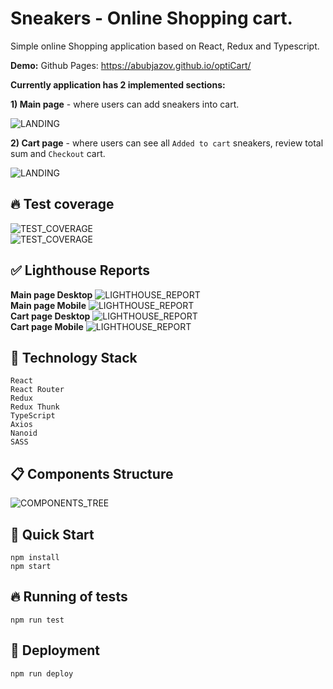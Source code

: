 # Sneakers - Online Shopping cart.

Simple online Shopping application based on React, Redux and Typescript.

**Demo:**
Github Pages: https://abubjazov.github.io/optiCart/

**Currently application has 2 implemented sections:**

**1) Main page** - where users can add sneakers into cart.

![LANDING](docs/main.jpg)

**2) Cart page** - where users can see all `Added to cart` sneakers, review total sum and `Checkout` cart.

![LANDING](docs/cart.jpg)

## :fire: Test coverage

![TEST_COVERAGE](docs/test_coverage_1.jpg)
<br>
![TEST_COVERAGE](docs/test_coverage_2.jpg)

## :white_check_mark: Lighthouse Reports

**Main page Desktop**
![LIGHTHOUSE_REPORT](docs/lighthouse_main.jpg)
<br>
**Main page Mobile**
![LIGHTHOUSE_REPORT](docs/lighthouse_mobile_main.jpg)
<br>
**Cart page Desktop**
![LIGHTHOUSE_REPORT](docs/lighthouse_cart.jpg)
<br>
**Cart page Mobile**
![LIGHTHOUSE_REPORT](docs/lighthouse_mobile_cart.jpg)

## :hammer: Technology Stack

```
React
React Router
Redux
Redux Thunk
TypeScript
Axios
Nanoid
SASS
```

## :clipboard: Components Structure

![COMPONENTS_TREE](docs/components_tree.svg)

## :rocket: Quick Start

```
npm install
npm start
```

## :fire: Running of tests

```
npm run test
```

## :gem: Deployment

```
npm run deploy
```
